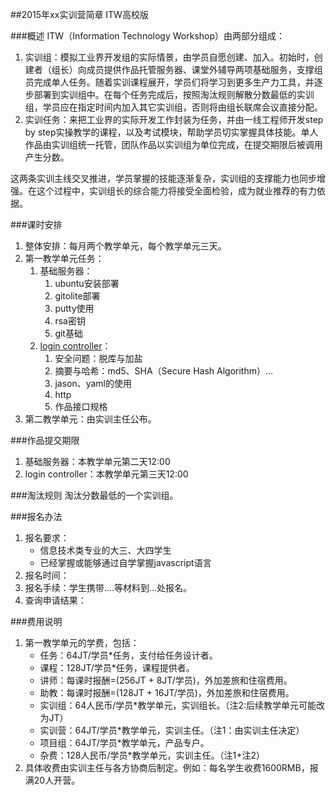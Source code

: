 ##2015年xx实训营简章
ITW高校版

###概述
ITW（Information Technology Workshop）由两部分组成：
  
1. 实训组：模拟工业界开发组的实际情景，由学员自愿创建、加入。初始时，创建者（组长）向成员提供作品托管服务器、课堂外辅导两项基础服务，支撑组员完成单人任务。随着实训课程展开，学员们将学习到更多生产力工具，并逐步部署到实训组中。在每个任务完成后，按照淘汰规则解散分数最低的实训组，学员应在指定时间内加入其它实训组，否则将由组长联席会议直接分配。
2. 实训任务：来把工业界的实际开发工作封装为任务，并由一线工程师开发step by step实操教学的课程，以及考试模块，帮助学员切实掌握具体技能。单人作品由实训组统一托管，团队作品以实训组为单位完成，在提交期限后被调用产生分数。

这两条实训主线交叉推进，学员掌握的技能逐渐复杂，实训组的支撑能力也同步增强。在这个过程中，实训组长的综合能力将接受全面检验，成为就业推荐的有力依据。

###课时安排
1. 整体安排：每月两个教学单元，每个教学单元三天。
2. 第一教学单元任务：
	1. 基础服务器：
		1. ubuntu安装部署 
		2. gitolite部署
		3. putty使用
		4. rsa密钥
		5. git基础
	2. [login controller](login/README.md)：
		1. 安全问题：脱库与加盐
		2. 摘要与哈希：md5、SHA（Secure Hash Algorithm）...
		3. jason、yaml的使用
		4. http
		5. 作品接口规格
3. 第二教学单元：由实训主任公布。

###作品提交期限
1. 基础服务器：本教学单元第二天12:00
2. login controller：本教学单元第三天12:00

###淘汰规则
淘汰分数最低的一个实训组。

###报名办法
1. 报名要求：
	* 信息技术类专业的大三、大四学生
	* 已经掌握或能够通过自学掌握javascript语言
2. 报名时间：
3. 报名手续：学生携带....等材料到...处报名。
4. 查询申请结果：

###费用说明
1. 第一教学单元的学费，包括：
	* 任务：64JT/学员*任务，支付给任务设计者。
	* 课程：128JT/学员*任务，课程提供者。
	* 讲师：每课时报酬=(256JT + 8JT/学员)，外加差旅和住宿费用。  
	* 助教：每课时报酬=(128JT + 16JT/学员)，外加差旅和住宿费用。
	* 实训组：64人民币/学员*教学单元，实训组长。（注2:后续教学单元可能改为JT）
	* 实训营：64JT/学员*教学单元，实训主任。（注1：由实训主任决定）
	* 项目组：64JT/学员*教学单元，产品专户。
	* 杂费：128人民币/学员*教学单元，实训主任。（注1+注2）
2. 具体收费由实训主任与各方协商后制定。例如：每名学生收费1600RMB，报满20人开营。